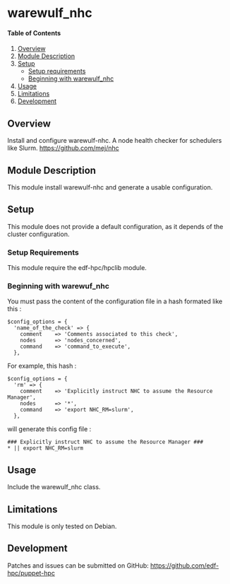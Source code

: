 # warewulf_nhc

#### Table of Contents

1. [Overview](#overview)
2. [Module Description](#module-description)
3. [Setup](#setup)
    * [Setup requirements](#setup-requirements)
    * [Beginning with warewulf_nhc](#beginning-with-warewulf_nhc)
4. [Usage](#usage)
5. [Limitations](#limitations)
6. [Development](#development)

## Overview

Install and configure warewulf-nhc. A node health checker for schedulers like Slurm.
https://github.com/mej/nhc

## Module Description

This module install warewulf-nhc and generate a usable configuration. 

## Setup

This module does not provide a default configuration, as it depends of the
cluster configuration.

### Setup Requirements

This module require the edf-hpc/hpclib module.

### Beginning with warewuf_nhc

You must pass the content of the configuration file in a hash formated like
this :

```
$config_options = {
  'name_of_the_check' => {
    comment    => 'Comments associated to this check',
    nodes      => 'nodes_concerned',
    command    => 'command_to_execute',
  },
```

For example, this hash :

```
$config_options = {
  'rm' => {
    comment    => 'Explicitly instruct NHC to assume the Resource Manager',
    nodes      => '*',
    command    => 'export NHC_RM=slurm',
  },
```

will generate this config file :

```
### Explicitly instruct NHC to assume the Resource Manager ###
* || export NHC_RM=slurm
```

## Usage

Include the warewulf_nhc class.

## Limitations

This module is only tested on Debian.

## Development

Patches and issues can be submitted on GitHub:
https://github.com/edf-hpc/puppet-hpc
